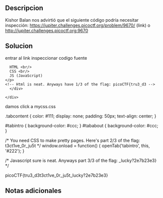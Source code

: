 ## Descripcion 

Kishor Balan nos advirtió que el siguiente código podría necesitar inspección: https://jupiter.challenges.picoctf.org/problem/9670/ (link) o http://jupiter.challenges.picoctf.org:9670
## Solucion

entrar al link
inspeccionar codigo fuente

	  HTML <br/>
	  CSS <br/>
	  JS (JavaScript)
	</p>
	<!-- Html is neat. Anyways have 1/3 of the flag: picoCTF{tru3_d3 -->
      </div>
      
    </div>
    
  </body>
</html>


damos click a mycss.css
<link rel="stylesheet" type="text/css" href="mycss.css">


.tabcontent {
    color: #111;
    display: none;
    padding: 50px;
    text-align: center;
}

#tabintro { background-color: #ccc; }
#tababout { background-color: #ccc; }

/* You need CSS to make pretty pages. Here's part 2/3 of the flag: t3ct1ve_0r_ju5t */
window.onload = function() {
    openTab('tabintro', this, '#222');
}

/* Javascript sure is neat. Anyways part 3/3 of the flag: _lucky?2e7b23e3} */

picoCTF{tru3_d3t3ct1ve_0r_ju5t_lucky?2e7b23e3}


## Notas adicionales

